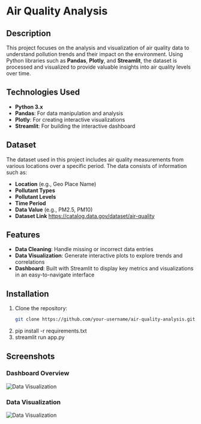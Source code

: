 # Air Quality Analysis

## Description

This project focuses on the analysis and visualization of air quality data to understand pollution trends and their impact on the environment. Using Python libraries such as **Pandas**, **Plotly**, and **Streamlit**, the dataset is processed and visualized to provide valuable insights into air quality levels over time.

## Technologies Used
- **Python 3.x**
- **Pandas**: For data manipulation and analysis
- **Plotly**: For creating interactive visualizations
- **Streamlit**: For building the interactive dashboard

## Dataset

The dataset used in this project includes air quality measurements from various locations over a specific period. The data consists of information such as:
- **Location** (e.g., Geo Place Name)
- **Pollutant Types**
- **Pollutant Levels**
- **Time Period**
- **Data Value** (e.g., PM2.5, PM10)
- **Dataset Link** https://catalog.data.gov/dataset/air-quality

## Features

- **Data Cleaning**: Handle missing or incorrect data entries
- **Data Visualization**: Generate interactive plots to explore trends and correlations
- **Dashboard**: Built with Streamlit to display key metrics and visualizations in an easy-to-navigate interface

## Installation

1. Clone the repository:
   ```bash
   git clone https://github.com/your-username/air-quality-analysis.git 
2. pip install -r requirements.txt
3. streamlit run app.py

## Screenshots
### Dashboard Overview
![Data Visualization](img/s1.png)

### Data Visualization
![Data Visualization](img/s2.png)
